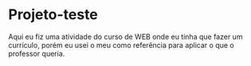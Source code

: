 # Projeto-teste
 Aqui eu fiz uma atividade do curso de WEB onde eu tinha que fazer um currículo, porém eu usei o meu como referência para aplicar o que o professor queria.
